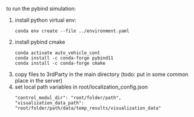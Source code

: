 to run the pybind simulation:
1. install python virtual env:
    ```
    conda env create --file ../environment.yaml
    ```
2. install pybind cmake 
    ``` 
    conda activate auto_vehicle_cont
    conda install -c conda-forge pybind11
    conda install -c conda-forge cmake
    ```
3. copy files to 3rdParty in the main directory (todo: put in some      common place in the server)
4. set local path variables in root/localization_config.json
    ```
    "control_modul_dir": "root/folder/path",
    "visualization_data_path": "root/folder/path/data/temp_results/visualization_data"
    ```
